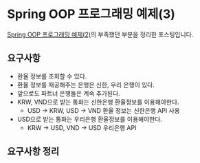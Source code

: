 # Spring OOP 프로그래밍 예제(3)

[Spring OOP 프로그래밍 예제(2)](https://github.com/cheese10yun/blog-sample/tree/master/bankapi)의 부족했던 부분을 정리한 포스팅입니다.

## 요구사항
* 환율 정보를 조회할 수 있다.
* 환율 정보를 재공해주는 은행은 신한, 우리 은행이 있다.
* 앞으로도 파트너 은행들은 계속 추가된다.
* KRW, VND으로 받는 통화는 신한은행 환율정보를 이용해야한다.
    * USD -> KRW, USD -> VND 환율 정보는 신한은행 API 사용
* USD으로 받는 통화는 우리은행 환율정보를 이용해야한다.
    * KRW -> USD, VND -> USD 우리은행 API

## 요구사항 정리



